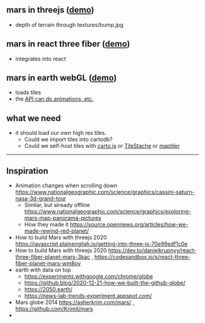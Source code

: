 ## mars in threejs ([demo](https://60411c631a034500071134b2--compassionate-hodgkin-5fe53e.netlify.app/))

- depth of terrain through textures/bump.jpg

## mars in react three fiber ([demo](https://6040f862046d3300076eb558--compassionate-hodgkin-5fe53e.netlify.app/))

- integrates into react

## mars in earth webGL ([demo](https://determined-nobel-b38288.netlify.app/))

- loads tiles
- the [API can do animations, etc.](http://examples.webglearth.com/#helloworld)

## what we need

- it should load our own high res tiles.
  - Could we import tiles into cartodb?
  - Could we self-host tiles with [carto.js](https://github.com/CartoDB/carto.js) or [TileStache](https://github.com/TileStache/TileStache) or [maptiler](https://support.maptiler.com/i70-create-a-3d-online-globe)

-----

## Inspiration

- Animation changes when scrolling down https://www.nationalgeographic.com/science/graphics/cassini-saturn-nasa-3d-grand-tour
  - Similar, but already offline https://www.nationalgeographic.com/science/graphics/exploring-mars-map-panorama-pictures
  - How they made it https://source.opennews.org/articles/how-we-made-rewind-red-planet/
- How to build Mars with threejs 2020 https://javascript.plainenglish.io/getting-into-three-js-70e99edf1c0e
- How to build Mars with threejs 2020 https://dev.to/danielkrupnyy/react-three-fiber-planet-mars-3kac , https://codesandbox.io/s/react-three-fiber-planet-mars-wm8ov
- earth with data on top
  - https://experiments.withgoogle.com/chrome/globe
  - https://github.blog/2020-12-21-how-we-built-the-github-globe/
  - https://2050.earth/
  - https://news-lab-trends-experiment.appspot.com/
- Mars globe 2014 https://asherkrim.com/mars/ , https://github.com/Krimit/mars
- 
